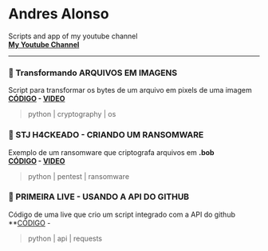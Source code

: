# Andres Alonso
Scripts and app of my youtube channel  
[**My Youtube Channel**](https://youtube.com/AndresAlonsoCanal)  

---

### 📄 Transformando ARQUIVOS EM IMAGENS
Script para transformar os bytes de um arquivo em pixels de uma imagem  
**[CÓDIGO](/RGB-Crypto/) - [VIDEO](https://www.youtube.com/watch?v=Vb2g05Kv_5A)**
> python | cryptography | os

 
### 📄 STJ H4CKEADO - CRIANDO UM RANSOMWARE  
Exemplo de um ransomware que criptografa arquivos em **.bob**  
**[CÓDIGO](/BOB-Ransomware/) - [VIDEO](https://www.youtube.com/watch?v=ELas5noeXiU)**
> python | pentest | ransomware


### 📄 PRIMEIRA LIVE - USANDO A API DO GITHUB
Código de uma live que crio um script integrado com a API do github
**[CÓDIGO](/API-Github/) - <!--[VIDEO](https://www.youtube.com/watch?v=ELas5noeXiU)**-->
> python | api | requests
